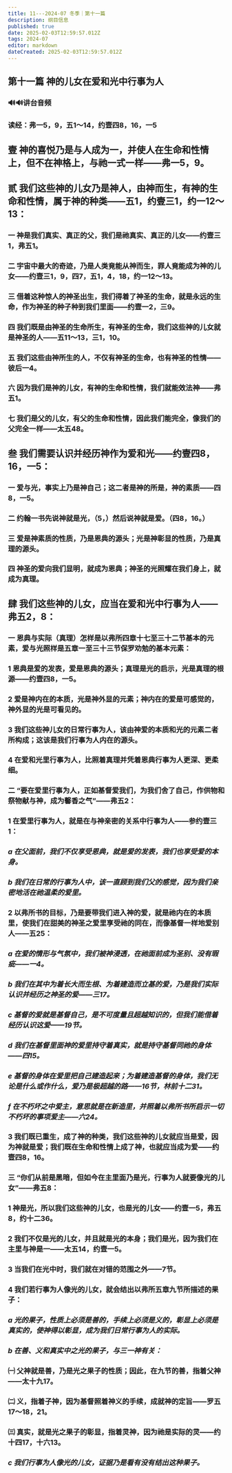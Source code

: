 ```yaml
---
title: 11---2024-07 冬季｜第十一篇
description: 纲目信息
published: true
date: 2025-02-03T12:59:57.012Z
tags: 2024-07
editor: markdown
dateCreated: 2025-02-03T12:59:57.012Z
---
```


## 第十一篇    神的儿女在爱和光中行事为人

### 🔊🔊讲台音频

### 读经：弗一5，9，五1～14，约壹四8，16，一5



## 壹	神的喜悦乃是与人成为一，并使人在生命和性情上，但不在神格上，与祂一式一样——弗一5，9。

## 贰	我们这些神的儿女乃是神人，由神而生，有神的生命和性情，属于神的种类——五1，约壹三1，约一12～13：

### 一	神是我们真实、真正的父，我们是祂真实、真正的儿女——约壹三1，弗五1。

### 二	宇宙中最大的奇迹，乃是人类竟能从神而生，罪人竟能成为神的儿女——约壹三1，9，四7，五1，4，18，约一12～13。

### 三	借着这种惊人的神圣出生，我们得着了神圣的生命，就是永远的生命，作为神圣的种子种到我们里面——约壹一2，三9。

### 四	我们既是由神圣的生命所生，有神圣的生命，我们这些神的儿女就是神圣的人——五11～13，三1，10。

### 五	我们这些由神所生的人，不仅有神圣的生命，也有神圣的性情——彼后一4。

### 六	因为我们是神的儿女，有神的生命和性情，我们就能效法神——弗五1。

### 七	我们是父的儿女，有父的生命和性情，因此我们能完全，像我们的父完全一样——太五48。

## 叁	我们需要认识并经历神作为爱和光——约壹四8，16，一5：

### 一	爱与光，事实上乃是神自己；这二者是神的所是，神的素质——四8，一5。

### 二	约翰一书先说神就是光，（5，）然后说神就是爱。（四8，16。）

### 三	爱是神素质的性质，乃是恩典的源头；光是神彰显的性质，乃是真理的源头。

### 四	神圣的爱向我们显明，就成为恩典；神圣的光照耀在我们身上，就成为真理。

## 肆	我们这些神的儿女，应当在爱和光中行事为人——弗五2，8：

### 一	恩典与实际（真理）怎样是以弗所四章十七至三十二节基本的元素，爱与光照样是五章一至三十三节保罗劝勉的基本元素：

### 1	恩典是爱的发表，爱是恩典的源头；真理是光的启示，光是真理的根源——约壹四8，一5。

### 2	爱是神内在的本质，光是神外显的元素；神内在的爱是可感觉的，神外显的光是可看见的。

### 3	我们这些神儿女的日常行事为人，该由神爱的本质和光的元素二者所构成；这该是我们行事为人内在的源头。

### 4	在爱和光里行事为人，比照着真理并凭着恩典行事为人更深、更柔细。

### 二	“要在爱里行事为人，正如基督爱我们，为我们舍了自己，作供物和祭物献与神，成为馨香之气”——弗五2：

### 1	在爱里行事为人，就是在与神亲密的关系中行事为人——参约壹三1：

### *a	在父面前，我们不仅享受恩典，就是爱的发表，我们也享受爱的本身。*

### *b	我们在日常的行事为人中，该一直顾到我们父的感觉，因为我们亲密地活在祂温柔的爱里。*

### 2	以弗所书的目标，乃是要带我们进入神的爱，就是祂内在的本质里，使我们在甜美的神圣之爱里享受祂的同在，而像基督一样地爱别人——五25：

### *a	在爱的情形与气氛中，我们被神浸透，在祂面前成为圣别、没有瑕疵——一4。*

### *b	我们在其中为着长大而生根、为着建造而立基的爱，乃是我们实际认识并经历之神圣的爱——三17。*

### *c	基督的爱就是基督自己，是不可度量且超越知识的，但我们能借着经历认识这爱——19节。*

### *d	我们在基督里面神的爱里持守着真实，就是持守基督同祂的身体——四15。*

### *e	基督的身体在爱里把自己建造起来；为着建造基督的身体，我们无论是什么或作什么，爱乃是极超越的路——16节，林前十二31。*

### *f	在不朽坏之中爱主，意思就是在新造里，并照着以弗所书所启示一切不朽坏的事项爱主——六24。*

### 3	我们既已重生，成了神的种类，我们这些神的儿女就应当是爱，因为神就是爱；我们既在生命和性情上成了神，也就应当成为爱——约壹四8，16。

### 三	“你们从前是黑暗，但如今在主里面乃是光，行事为人就要像光的儿女”——弗五8：

### 1	神是光，所以我们这些神的儿女，也是光的儿女——约壹一5，弗五8，约十二36。

### 2	我们不仅是光的儿女，并且就是光的本身；我们是光，因为我们在主里与神是一——太五14，约壹一5。

### 3	当我们在光中时，我们就在对错的范围之外——7节。

### 4	我们若行事为人像光的儿女，就会结出以弗所五章九节所描述的果子：

### *a	光的果子，性质上必须是善的，手续上必须是义的，彰显上必须是真实的，使神得以彰显，成为我们日常行事为人的实际。*

### *b	在善、义和真实中之光的果子，与三一神有关：*

### ㈠	父神就是善，乃是光之果子的性质；因此，在九节的善，指着父神——太十九17。

### ㈡	义，指着子神，因为基督照着神义的手续，成就神的定旨——罗五17～18，21。

### ㈢	真实，就是光之果子的彰显，指着灵神，因为祂是实际的灵——约十四17，十六13。

### *c	我们行事为人像光的儿女，证据乃是看有没有结出这种果子。*

<!-- Google tag (gtag.js) -->

<script async src="https://www.googletagmanager.com/gtag/js?id=G-1P8709Z16T"></script>

<script>


 window.dataLayer = window.dataLayer || [];

 function gtag(){dataLayer.push(arguments);}

 gtag('js', new Date());



 gtag('config', 'G-1P8709Z16T');

</script>